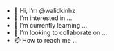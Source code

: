 - 👋 Hi, I’m @walidkinhz
- 👀 I’m interested in ...
- 🌱 I’m currently learning ...
- 💞️ I’m looking to collaborate on ...
- 📫 How to reach me ...

<!---
walidkinhz/walidkinhz is a ✨ special ✨ repository because its `README.md` (this file) appears on your GitHub profile.
You can click the Preview link to take a look at your changes.
--->

